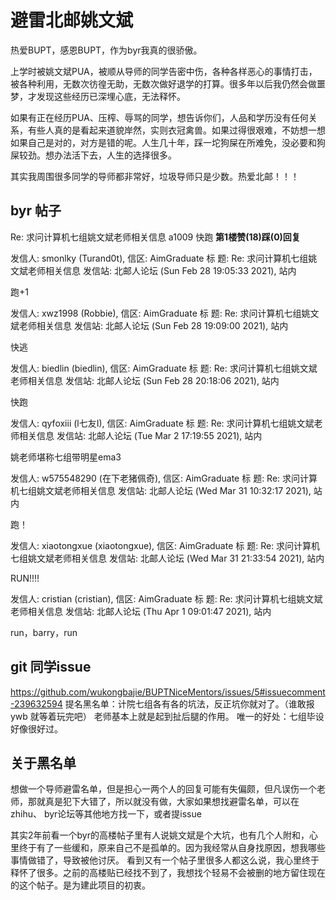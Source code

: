 # 避雷北邮姚文斌

热爱BUPT，感恩BUPT，作为byr我真的很骄傲。

上学时被姚文斌PUA，被顺从导师的同学告密中伤，各种各样恶心的事情打击，被各种利用，无数次彷徨无助，无数次做好退学的打算。很多年以后我仍然会做噩梦，才发现这些经历已深埋心底，无法释怀。

如果有正在经历PUA、压榨、辱骂的同学，想告诉你们，人品和学历没有任何关系，有些人真的是看起来道貌岸然，实则衣冠禽兽。如果过得很艰难，不妨想一想如果自己是对的，对方是错的呢。人生几十年，踩一坨狗屎在所难免，没必要和狗屎较劲。想办法活下去，人生的选择很多。

其实我周围很多同学的导师都非常好，垃圾导师只是少数。热爱北邮！！！

##  byr 帖子


Re: 求问计算机七组姚文斌老师相关信息
a1009
快跑
**第1楼赞(18)踩(0)回复**

发信人: smonlky (Turand0t), 信区: AimGraduate
标  题: Re: 求问计算机七组姚文斌老师相关信息
发信站: 北邮人论坛 (Sun Feb 28 19:05:33 2021), 站内

跑+1


发信人: xwz1998 (Robbie), 信区: AimGraduate
标  题: Re: 求问计算机七组姚文斌老师相关信息
发信站: 北邮人论坛 (Sun Feb 28 19:09:00 2021), 站内

快逃

发信人: biedlin (biedlin), 信区: AimGraduate
标  题: Re: 求问计算机七组姚文斌老师相关信息
发信站: 北邮人论坛 (Sun Feb 28 20:18:06 2021), 站内

快跑


发信人: qyfoxiii (l七友I), 信区: AimGraduate
标  题: Re: 求问计算机七组姚文斌老师相关信息
发信站: 北邮人论坛 (Tue Mar  2 17:19:55 2021), 站内

姚老师堪称七组带明星ema3


发信人: w575548290 (在下老猪佩奇), 信区: AimGraduate
标  题: Re: 求问计算机七组姚文斌老师相关信息
发信站: 北邮人论坛 (Wed Mar 31 10:32:17 2021), 站内

跑！

发信人: xiaotongxue (xiaotongxue), 信区: AimGraduate
标  题: Re: 求问计算机七组姚文斌老师相关信息
发信站: 北邮人论坛 (Wed Mar 31 21:33:54 2021), 站内

RUN!!!!

发信人: cristian (cristian), 信区: AimGraduate
标  题: Re: 求问计算机七组姚文斌老师相关信息
发信站: 北邮人论坛 (Thu Apr  1 09:01:47 2021), 站内

run，barry，run


## git 同学issue
https://github.com/wukongbajie/BUPTNiceMentors/issues/5#issuecomment-239632594
提名黑名单：计院七组各有各的坑法，反正坑你就对了。（谁敢报 ywb 就等着玩完吧）
老师基本上就是起到扯后腿的作用。
唯一的好处：七组毕设好像很好过。


## 关于黑名单

想做一个导师避雷名单，但是担心一两个人的回复可能有失偏颇，但凡误伤一个老师，那就真是犯下大错了，所以就没有做，大家如果想找避雷名单，可以在 zhihu、 byr论坛等其他地方找一下，或者提issue

其实2年前看一个byr的高楼帖子里有人说姚文斌是个大坑，也有几个人附和，心里终于有了一些缓和，原来自己不是孤单的。因为我经常从自身找原因，想我哪些事情做错了，导致被他讨厌。
看到又有一个帖子里很多人都这么说，我心里终于释怀了很多。之前的高楼贴已经找不到了，我想找个轻易不会被删的地方留住现在的这个帖子。是为建此项目的初衷。





